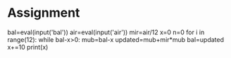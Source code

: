 # Assignment
bal=eval(input('bal'))
air=eval(input('air'))
mir=air/12
x=0
n=0
for i in range(12):
    while bal-x>0:
        mub=bal-x
        updated=mub+mir*mub
        bal=updated
        x+=10
print(x)


